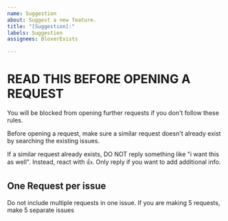 ```yaml
---
name: Suggestion
about: Suggest a new feature.
title: "[Suggestion]:"
labels: Suggestion
assignees: BloxerExists

---
```


# **READ THIS BEFORE OPENING A REQUEST**

You will be blocked from opening further requests if you don't follow these rules.

Before opening a request, make sure a similar request doesn't already exist by searching the existing issues.

If a similar request already exists, DO NOT reply something like "i want this as well". Instead, react with 👍. Only reply if you want to add additional info.
## **One Request per issue**

Do not include multiple requests in one issue. If you are making 5 requests, make 5 separate issues
